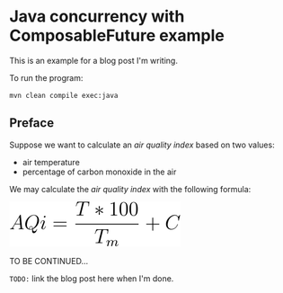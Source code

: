 # Java concurrency with ComposableFuture example

This is an example for a blog post I'm writing.

To run the program:

```shell
mvn clean compile exec:java
```

## Preface

Suppose we want to calculate an *air quality index* based on two values:

- air temperature
- percentage of carbon monoxide in the air

We may calculate the *air quality index* with the following formula:

<!-- 
(temperature * carbonMonoxidePercentage) / maxTemperature
-->
![air quality formula](images/air-quality-formula.svg)

TO BE CONTINUED...

`TODO:` link the blog post here when I'm done.
